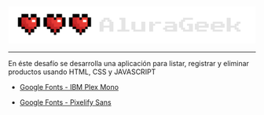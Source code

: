 <div style="text-align: center;">
  <img src="./images/aluraGeek-logo.svg" alt="Logo de AluraGeek">
</div>

<hr>

En éste desafío se desarrolla una aplicación para listar, registrar y eliminar productos usando HTML, CSS y JAVASCRIPT

- <a href="https://fonts.google.com/specimen/IBM+Plex+Mono?query=ibm+plex+mono" target="_blank" rel="noopener noreferrer">Google  Fonts - IBM Plex Mono</a>

- <a href="https://fonts.google.com/specimen/Pixelify+Sans?query=pixel" target="_blank" rel="noopener noreferrer">Google  Fonts - Pixelify Sans</a>

